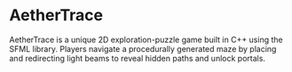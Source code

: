 # AetherTrace
AetherTrace is a unique 2D exploration-puzzle game built in C++ using the SFML library. Players navigate a procedurally generated maze by placing and redirecting light beams to reveal hidden paths and unlock portals.
